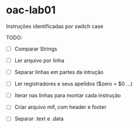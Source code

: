 # oac-lab01

Instruções identificadas por switch case

TODO:

- [ ] Comparar Strings
- [ ] Ler arquivo por linha
- [ ] Separar linhas em partes da intrução
- [ ] Ler registradores e seus apelidos ($zero = $0 ...)
- [ ] Iterar nas linhas para montar cada instrução
- [ ] Criar arquivo mif, com header e footer

- [ ] Separar .text e .data
